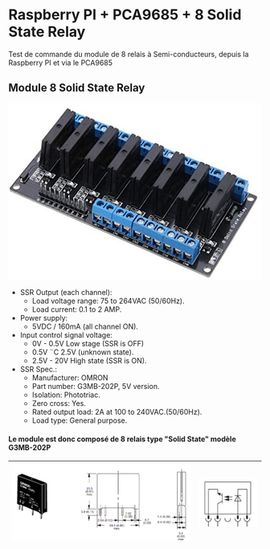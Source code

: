# Raspberry PI + PCA9685 + 8 Solid State Relay

Test de commande du module de 8 relais à Semi-conducteurs, depuis la Raspberry PI et via le PCA9685

## Module 8 Solid State Relay

![8 Solid State Relay](SolidStateRelay/8SolidStateRelay_1.jpg)

- SSR Output (each channel):
    - Load voltage range: 75 to 264VAC (50/60Hz).
    - Load current: 0.1 to 2 AMP.
- Power supply:
    - 5VDC / 160mA (all channel ON).
- Input control signal voltage:
    - 0V - 0.5V Low stage (SSR is OFF)
    - 0.5V ¨C 2.5V (unknown state).
    - 2.5V - 20V High state (SSR is ON).
- SSR Spec.:
    - Manufacturer: OMRON
    - Part number: G3MB-202P, 5V version.
    - Isolation: Phototriac.
    - Zero cross: Yes.
    - Rated output load: 2A at 100 to 240VAC.(50/60Hz).
    - Load type: General purpose.

#### Le module est donc composé de 8 relais type "Solid State" modèle G3MB-202P

| <a><img src="SolidStateRelay/g3mb-202p.png" width="450"></a>|<a><img src="SolidStateRelay/g3mb-202p_2.png" width="150"></a>|
|-----|-----|
